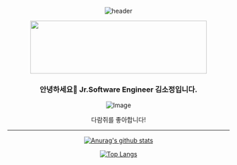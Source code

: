 <div align="center">
 
![header](https://capsule-render.vercel.app/api?type=wave&color=auto&height=300&section=header&text=SO-JUNG'sGithub&fontSize=70)
 
 
<a href="https://github.com/devxb/gitanimals">
  <img
    src="https://render.gitanimals.org/lines/zeze1004?pet-id=625134001276568842"
    width="400"
    height="120"
  />
</a>
  
 	
### 안녕하세요👋 Jr.Software Engineer 김소정입니다.
![Image](https://github.com/user-attachments/assets/92cd5846-2550-4f23-a49c-b0b1241cf12d)

다람쥐를 좋아합니다!


---



[![Anurag's github stats](https://github-readme-stats.vercel.app/api?username=zeze1004)](https://github.com/anuraghazra/github-readme-stats)	   

[![Top Langs](https://github-readme-stats.vercel.app/api/top-langs/?username=zeze1004&hide=OpenEdge%20ABL&langs_count=8&layout=compact&exclude_repo=python-openstackclient)](https://github.com/anuraghazra/github-readme-stats)	

